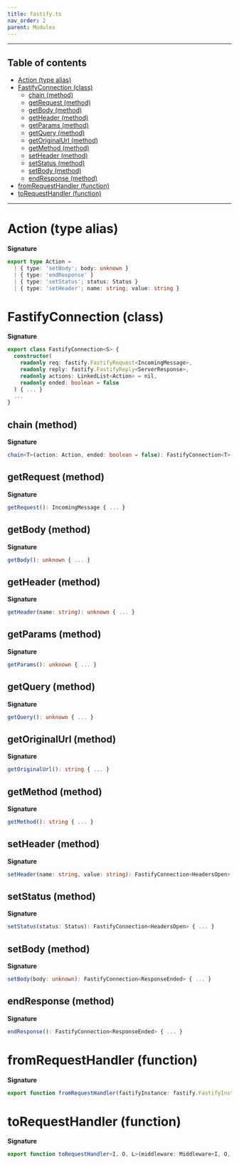 ```yaml
---
title: fastify.ts
nav_order: 2
parent: Modules
---
```


---

<h2 class="text-delta">Table of contents</h2>

- [Action (type alias)](#action-type-alias)
- [FastifyConnection (class)](#fastifyconnection-class)
  - [chain (method)](#chain-method)
  - [getRequest (method)](#getrequest-method)
  - [getBody (method)](#getbody-method)
  - [getHeader (method)](#getheader-method)
  - [getParams (method)](#getparams-method)
  - [getQuery (method)](#getquery-method)
  - [getOriginalUrl (method)](#getoriginalurl-method)
  - [getMethod (method)](#getmethod-method)
  - [setHeader (method)](#setheader-method)
  - [setStatus (method)](#setstatus-method)
  - [setBody (method)](#setbody-method)
  - [endResponse (method)](#endresponse-method)
- [fromRequestHandler (function)](#fromrequesthandler-function)
- [toRequestHandler (function)](#torequesthandler-function)

---

# Action (type alias)

**Signature**

```ts
export type Action =
  | { type: 'setBody'; body: unknown }
  | { type: 'endResponse' }
  | { type: 'setStatus'; status: Status }
  | { type: 'setHeader'; name: string; value: string }
```

# FastifyConnection (class)

**Signature**

```ts
export class FastifyConnection<S> {
  constructor(
    readonly req: fastify.FastifyRequest<IncomingMessage>,
    readonly reply: fastify.FastifyReply<ServerResponse>,
    readonly actions: LinkedList<Action> = nil,
    readonly ended: boolean = false
  ) { ... }
  ...
}
```

## chain (method)

**Signature**

```ts
chain<T>(action: Action, ended: boolean = false): FastifyConnection<T> { ... }
```

## getRequest (method)

**Signature**

```ts
getRequest(): IncomingMessage { ... }
```

## getBody (method)

**Signature**

```ts
getBody(): unknown { ... }
```

## getHeader (method)

**Signature**

```ts
getHeader(name: string): unknown { ... }
```

## getParams (method)

**Signature**

```ts
getParams(): unknown { ... }
```

## getQuery (method)

**Signature**

```ts
getQuery(): unknown { ... }
```

## getOriginalUrl (method)

**Signature**

```ts
getOriginalUrl(): string { ... }
```

## getMethod (method)

**Signature**

```ts
getMethod(): string { ... }
```

## setHeader (method)

**Signature**

```ts
setHeader(name: string, value: string): FastifyConnection<HeadersOpen> { ... }
```

## setStatus (method)

**Signature**

```ts
setStatus(status: Status): FastifyConnection<HeadersOpen> { ... }
```

## setBody (method)

**Signature**

```ts
setBody(body: unknown): FastifyConnection<ResponseEnded> { ... }
```

## endResponse (method)

**Signature**

```ts
endResponse(): FastifyConnection<ResponseEnded> { ... }
```

# fromRequestHandler (function)

**Signature**

```ts
export function fromRequestHandler(fastifyInstance: fastify.FastifyInstance) { ... }
```

# toRequestHandler (function)

**Signature**

```ts
export function toRequestHandler<I, O, L>(middleware: Middleware<I, O, L, void>): fastify.RequestHandler { ... }
```

